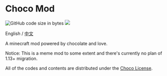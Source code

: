 # Choco Mod

![GitHub code size in bytes](https://img.shields.io/github/languages/code-size/KelsAstell/ChocolateMaker2-1.12.2?style=flat-square)
<a aria-label="GitHub commit activity" href="https://github.com/KelsAstell/Next/commits/main" title="GitHub commit activity">
    <img src="https://img.shields.io/github/commit-activity/m/KelsAstell/Next?style=flat-squar"/>
  </a>

English / [中文](https://github.com/KelsAstell/ChocolateMaker2-1.12.2/blob/master/README_ZH.md)

A minecraft mod powered by chocolate and love.

Notice: This is a meme mod to some extent and there's currently no plan of 1.13+ migration.

All of the codes and contents are distributed under the [Choco License](https://emowolf.fun/choco).
